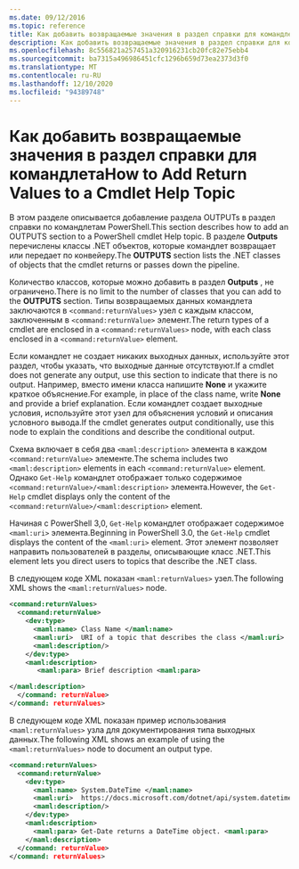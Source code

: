 ```yaml
---
ms.date: 09/12/2016
ms.topic: reference
title: Как добавить возвращаемые значения в раздел справки для командлета
description: Как добавить возвращаемые значения в раздел справки для командлета
ms.openlocfilehash: 8c556821a257451a320916231cb20fc82e75ebb4
ms.sourcegitcommit: ba7315a496986451cfc1296b659d73ea2373d3f0
ms.translationtype: MT
ms.contentlocale: ru-RU
ms.lasthandoff: 12/10/2020
ms.locfileid: "94389748"
---
```

# <a name="how-to-add-return-values-to-a-cmdlet-help-topic"></a><span data-ttu-id="265ab-103">Как добавить возвращаемые значения в раздел справки для командлета</span><span class="sxs-lookup"><span data-stu-id="265ab-103">How to Add Return Values to a Cmdlet Help Topic</span></span>

<span data-ttu-id="265ab-104">В этом разделе описывается добавление раздела OUTPUTs в раздел справки по командлетам PowerShell.</span><span class="sxs-lookup"><span data-stu-id="265ab-104">This section describes how to add an OUTPUTS section to a PowerShell cmdlet Help topic.</span></span> <span data-ttu-id="265ab-105">В разделе **Outputs** перечислены классы .NET объектов, которые командлет возвращает или передает по конвейеру.</span><span class="sxs-lookup"><span data-stu-id="265ab-105">The **OUTPUTS** section lists the .NET classes of objects that the cmdlet returns or passes down the pipeline.</span></span>

<span data-ttu-id="265ab-106">Количество классов, которые можно добавить в раздел **Outputs** , не ограничено.</span><span class="sxs-lookup"><span data-stu-id="265ab-106">There is no limit to the number of classes that you can add to the **OUTPUTS** section.</span></span> <span data-ttu-id="265ab-107">Типы возвращаемых данных командлета заключаются в `<command:returnValues>` узел с каждым классом, заключенным в `<command:returnValue>` элемент.</span><span class="sxs-lookup"><span data-stu-id="265ab-107">The return types of a cmdlet are enclosed in a `<command:returnValues>` node, with each class enclosed in a `<command:returnValue>` element.</span></span>

<span data-ttu-id="265ab-108">Если командлет не создает никаких выходных данных, используйте этот раздел, чтобы указать, что выходные данные отсутствуют.</span><span class="sxs-lookup"><span data-stu-id="265ab-108">If a cmdlet does not generate any output, use this section to indicate that there is no output.</span></span> <span data-ttu-id="265ab-109">Например, вместо имени класса напишите **None** и укажите краткое объяснение.</span><span class="sxs-lookup"><span data-stu-id="265ab-109">For example, in place of the class name, write **None** and provide a brief explanation.</span></span> <span data-ttu-id="265ab-110">Если командлет создает выходные условия, используйте этот узел для объяснения условий и описания условного вывода.</span><span class="sxs-lookup"><span data-stu-id="265ab-110">If the cmdlet generates output conditionally, use this node to explain the conditions and describe the conditional output.</span></span>

<span data-ttu-id="265ab-111">Схема включает в себя два `<maml:description>` элемента в каждом `<command:returnValue>` элементе.</span><span class="sxs-lookup"><span data-stu-id="265ab-111">The schema includes two `<maml:description>` elements in each `<command:returnValue>` element.</span></span>
<span data-ttu-id="265ab-112">Однако `Get-Help` командлет отображает только содержимое `<command:returnValue>/<maml:description>` элемента.</span><span class="sxs-lookup"><span data-stu-id="265ab-112">However, the `Get-Help` cmdlet displays only the content of the `<command:returnValue>/<maml:description>` element.</span></span>

<span data-ttu-id="265ab-113">Начиная с PowerShell 3,0, `Get-Help` командлет отображает содержимое `<maml:uri>` элемента.</span><span class="sxs-lookup"><span data-stu-id="265ab-113">Beginning in PowerShell 3.0, the `Get-Help` cmdlet displays the content of the `<maml:uri>` element.</span></span>
<span data-ttu-id="265ab-114">Этот элемент позволяет направить пользователей в разделы, описывающие класс .NET.</span><span class="sxs-lookup"><span data-stu-id="265ab-114">This element lets you direct users to topics that describe the .NET class.</span></span>

<span data-ttu-id="265ab-115">В следующем коде XML показан `<maml:returnValues>` узел.</span><span class="sxs-lookup"><span data-stu-id="265ab-115">The following XML shows the `<maml:returnValues>` node.</span></span>

```xml
<command:returnValues>
  <command:returnValue>
    <dev:type>
      <maml:name> Class Name </maml:name>
      <maml:uri>  URI of a topic that describes the class </maml:uri>
      <maml:description/>
    </dev:type>
    <maml:description>
       <maml:para> Brief description <maml:para>

</maml:description>
  </command: returnValue>
</command: returnValues>
```

<span data-ttu-id="265ab-116">В следующем коде XML показан пример использования `<maml:returnValues>` узла для документирования типа выходных данных.</span><span class="sxs-lookup"><span data-stu-id="265ab-116">The following XML shows an example of using the `<maml:returnValues>` node to document an output type.</span></span>

```xml
<command:returnValues>
  <command:returnValue>
    <dev:type>
      <maml:name> System.DateTime </maml:name>
      <maml:uri>  https://docs.microsoft.com/dotnet/api/system.datetime </maml:uri>
      <maml:description/>
    </dev:type>
    <maml:description>
      <maml:para> Get-Date returns a DateTime object. <maml:para>
    </maml:description>
  </command: returnValue>
</command: returnValues>
```
